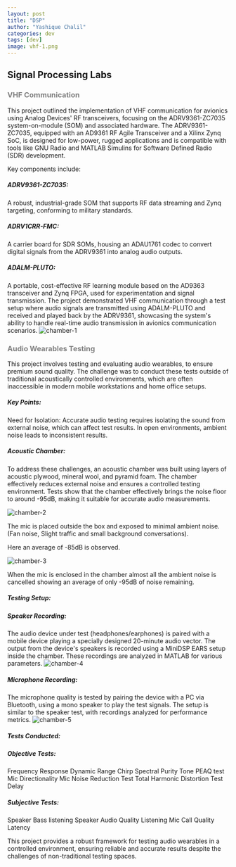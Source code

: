 ```yaml
---
layout: post
title: "DSP"
author: "Yashique Chalil"
categories: dev
tags: [dev]
image: vhf-1.png
---
```


## Signal Processing Labs  
<h3 style="color: gray;">VHF Communication</h3>


This project outlined the implementation of VHF communication for avionics using Analog Devices' RF transceivers, focusing on the ADRV9361-ZC7035 system-on-module (SOM) and associated hardware. The ADRV9361-ZC7035, equipped with an AD9361 RF Agile Transceiver and a Xilinx Zynq SoC, is designed for low-power, rugged applications and is compatible with tools like GNU Radio and MATLAB Simulins for Software Defined Radio (SDR) development.

Key components include:

<h5>ADRV9361-ZC7035:</h5> A robust, industrial-grade SOM that supports RF data streaming and Zynq targeting, conforming to military standards.
<h5>ADRV1CRR-FMC: </h5> A carrier board for SDR SOMs, housing an ADAU1761 codec to convert digital signals from the ADRV9361 into analog audio outputs.
<h5>ADALM-PLUTO: </h5> A portable, cost-effective RF learning module based on the AD9363 transceiver and Zynq FPGA, used for experimentation and signal transmission.
The project demonstrated VHF communication through a test setup where audio signals are transmitted using ADALM-PLUTO and received and played back by the ADRV9361, showcasing the system's ability to handle real-time audio transmission in avionics communication scenarios.

<img src="{{ site.github.url }}/assets/img/chamber-1.jpg" alt="chamber-1">

<h3 style="color: gray;">Audio Wearables Testing </h3>

This project involves testing and evaluating audio wearables, to ensure premium sound quality. The challenge was to conduct these tests outside of traditional acoustically controlled environments, which are often inaccessible in modern mobile workstations and home office setups.

<h5>Key Points:</h5>
Need for Isolation: Accurate audio testing requires isolating the sound from external noise, which can affect test results. In open environments, ambient noise leads to inconsistent results.

<h5>Acoustic Chamber:</h5>

To address these challenges, an acoustic chamber was built using layers of acoustic plywood, mineral wool, and pyramid foam.
The chamber effectively reduces external noise and ensures a controlled testing environment.
Tests show that the chamber effectively brings the noise floor to around -95dB, making it suitable for accurate audio measurements.

<img src="{{ site.github.url }}/assets/img/ambient out.gif" alt="chamber-2">  

The mic is placed outside the box and exposed to minimal ambient noise. (Fan noise, Slight
traffic and small background conversations).

Here an average of  -85dB is observed.

<img src="{{ site.github.url }}/assets/img/ambient in.gif" alt="chamber-3">

When the mic is enclosed in the chamber almost all the ambient noise is cancelled showing
an average of only  -95dB of noise remaining.


<h5>Testing Setup: </h5>

<h5>Speaker Recording:</h5> The audio device under test (headphones/earphones) is paired with a mobile device playing a specially designed 20-minute audio vector. The output from the device's speakers is recorded using a MiniDSP EARS setup inside the chamber. These recordings are analyzed in MATLAB for various parameters.

<img src="{{ site.github.url }}/assets/img/speakertest.png" alt="chamber-4">

<h5>Microphone Recording: </h5>The microphone quality is tested by pairing the device with a PC via Bluetooth, using a mono speaker to play the test signals. The setup is similar to the speaker test, with recordings analyzed for performance metrics.

<img src="{{ site.github.url }}/assets/img/mictest.png" alt="chamber-5">

<h5>Tests Conducted: </h5>

<h5>Objective Tests: </h5>
Frequency Response
Dynamic Range
Chirp Spectral Purity
Tone
PEAQ test
Mic Directionality
Mic Noise Reduction Test
Total Harmonic Distortion
Test Delay
<h5>Subjective Tests: </h5>
Speaker Bass listening
Speaker Audio Quality Listening
Mic Call Quality
Latency


This project provides a robust framework for testing audio wearables in a controlled environment, ensuring reliable and accurate results despite the challenges of non-traditional testing spaces.






